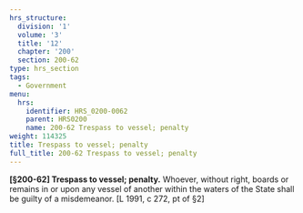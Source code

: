 ```yaml
---
hrs_structure:
  division: '1'
  volume: '3'
  title: '12'
  chapter: '200'
  section: 200-62
type: hrs_section
tags:
  - Government
menu:
  hrs:
    identifier: HRS_0200-0062
    parent: HRS0200
    name: 200-62 Trespass to vessel; penalty
weight: 114325
title: Trespass to vessel; penalty
full_title: 200-62 Trespass to vessel; penalty
---
```

**[§200-62] Trespass to vessel; penalty.** Whoever, without right, boards or remains in or upon any vessel of another within the waters of the State shall be guilty of a misdemeanor. [L 1991, c 272, pt of §2]